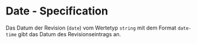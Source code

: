 # Date - Specification

Das Datum der Revision (`date`) vom Wertetyp `string` mit dem Format `date-time` gibt das Datum des Revisionseintrags an.